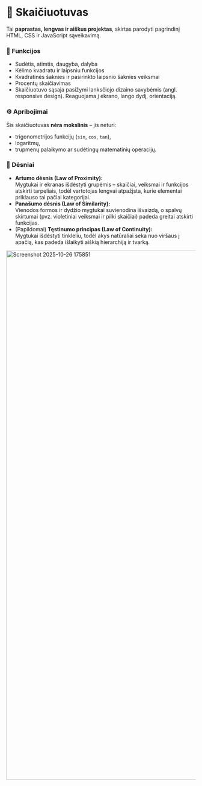 # 🧮 Skaičiuotuvas

Tai **paprastas, lengvas ir aiškus projektas**, skirtas parodyti pagrindinį HTML, CSS ir JavaScript sąveikavimą.  

### 🔹 Funkcijos
- Sudėtis, atimtis, daugyba, dalyba  
- Kėlimo kvadratu ir laipsniu funkcijos  
- Kvadratinės šaknies ir pasirinkto laipsnio šaknies veiksmai  
- Procentų skaičiavimas  
- Skaičiuotuvo sąsaja pasižymi lanksčiojo dizaino savybėmis (angl. responsive design). Reaguojama į ekrano, lango dydį, orientaciją.

### ⚙️ Apribojimai
Šis skaičiuotuvas **nėra mokslinis** – jis neturi:
- trigonometrijos funkcijų (`sin`, `cos`, `tan`),  
- logaritmų,  
- trupmenų palaikymo ar sudėtingų matematinių operacijų.  

### 👀 Dėsniai
- **Artumo dėsnis (Law of Proximity):**  
  Mygtukai ir ekranas išdėstyti grupėmis – skaičiai, veiksmai ir funkcijos atskirti tarpeliais, todėl vartotojas lengvai atpažįsta, kurie elementai priklauso tai pačiai kategorijai.
- **Panašumo dėsnis (Law of Similarity):**  
  Vienodos formos ir dydžio mygtukai suvienodina išvaizdą, o spalvų skirtumai (pvz. violetiniai veiksmai ir pilki skaičiai) padeda greitai atskirti funkcijas.
- (Papildomai) **Tęstinumo principas (Law of Continuity):**  
  Mygtukai išdėstyti tinkleliu, todėl akys natūraliai seka nuo viršaus į apačią, kas padeda išlaikyti aiškią hierarchiją ir tvarką.

<img width="1501" height="1406" alt="Screenshot 2025-10-26 175851" src="https://github.com/user-attachments/assets/0abe9bca-0c13-47ab-adff-ea18aaee5ea3" />
